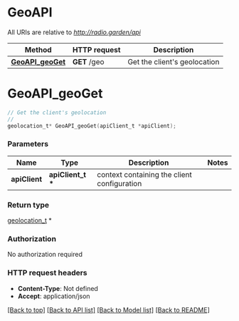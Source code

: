 # GeoAPI

All URIs are relative to *http://radio.garden/api*

Method | HTTP request | Description
------------- | ------------- | -------------
[**GeoAPI_geoGet**](GeoAPI.md#GeoAPI_geoGet) | **GET** /geo | Get the client&#39;s geolocation


# **GeoAPI_geoGet**
```c
// Get the client's geolocation
//
geolocation_t* GeoAPI_geoGet(apiClient_t *apiClient);
```

### Parameters
Name | Type | Description  | Notes
------------- | ------------- | ------------- | -------------
**apiClient** | **apiClient_t \*** | context containing the client configuration |

### Return type

[geolocation_t](geolocation.md) *


### Authorization

No authorization required

### HTTP request headers

 - **Content-Type**: Not defined
 - **Accept**: application/json

[[Back to top]](#) [[Back to API list]](../README.md#documentation-for-api-endpoints) [[Back to Model list]](../README.md#documentation-for-models) [[Back to README]](../README.md)

